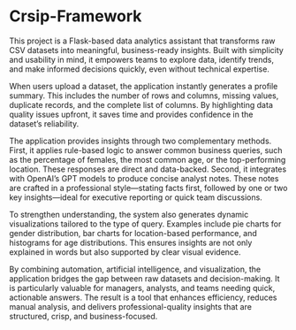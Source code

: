 # Crsip-Framework
This project is a Flask-based data analytics assistant that transforms raw CSV datasets into meaningful, business-ready insights. Built with simplicity and usability in mind, it empowers teams to explore data, identify trends, and make informed decisions quickly, even without technical expertise.


When users upload a dataset, the application instantly generates a profile summary. This includes the number of rows and columns, missing values, duplicate records, and the complete list of columns. By highlighting data quality issues upfront, it saves time and provides confidence in the dataset’s reliability.

The application provides insights through two complementary methods. First, it applies rule-based logic to answer common business queries, such as the percentage of females, the most common age, or the top-performing location. These responses are direct and data-backed. Second, it integrates with OpenAI’s GPT models to produce concise analyst notes. These notes are crafted in a professional style—stating facts first, followed by one or two key insights—ideal for executive reporting or quick team discussions.

To strengthen understanding, the system also generates dynamic visualizations tailored to the type of query. Examples include pie charts for gender distribution, bar charts for location-based performance, and histograms for age distributions. This ensures insights are not only explained in words but also supported by clear visual evidence.

By combining automation, artificial intelligence, and visualization, the application bridges the gap between raw datasets and decision-making. It is particularly valuable for managers, analysts, and teams needing quick, actionable answers. The result is a tool that enhances efficiency, reduces manual analysis, and delivers professional-quality insights that are structured, crisp, and business-focused.
